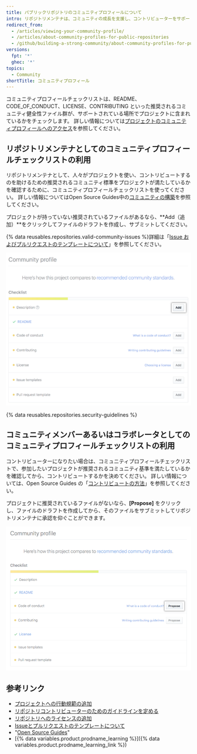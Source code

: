 ```yaml
---
title: パブリックリポジトリのコミュニティプロフィールについて
intro: リポジトリメンテナは、コミュニティの成長を支援し、コントリビューターをサポートする方法を学ぶために、パブリックリポジトリのコミュニティプロフィールをレビューできます。 コントリビューターは、プロジェクトにコントリビュートしたいかを知るために、パブリックリポジトリのコミュニティプロフィールを見ることができます。
redirect_from:
  - /articles/viewing-your-community-profile/
  - /articles/about-community-profiles-for-public-repositories
  - /github/building-a-strong-community/about-community-profiles-for-public-repositories
versions:
  fpt: '*'
  ghec: '*'
topics:
  - Community
shortTitle: コミュニティプロフィール
---
```


コミュニティプロフィールチェックリストは、README、CODE_OF_CONDUCT、LICENSE、CONTRIBUTING といった推奨されるコミュニティ健全性ファイル群が、サポートされている場所でプロジェクトに含まれているかをチェックします。 詳しい情報については[プロジェクトのコミュニティプロフィールへのアクセス](/articles/accessing-a-project-s-community-profile)を参照してください。

## リポジトリメンテナとしてのコミュニティプロフィールチェックリストの利用

リポジトリメンテナとして、人々がプロジェクトを使い、コントリビュートするのを助けるための推奨されるコミュニティ標準をプロジェクトが満たしているかを確認するために、コミュニティプロフィールチェックリストを使ってください。 詳しい情報についてはOpen Source Guides中の[コミュニティの構築](https://opensource.guide/building-community/)を参照してください。

プロジェクトが持っていない推奨されているファイルがあるなら、**Add（追加）**をクリックしてファイルのドラフトを作成し、サブミットしてください。

{% data reusables.repositories.valid-community-issues %}詳細は「[Issue およびプルリクエストのテンプレートについて](/articles/about-issue-and-pull-request-templates)」を参照してください。

![メンテナのための推奨されるコミュニティ標準を持つコミュニティプロフィールチェックリスト](/assets/images/help/repository/add-button-community-profile.png)

{% data reusables.repositories.security-guidelines %}

## コミュニティメンバーあるいはコラボレータとしてのコミュニティプロフィールチェックリストの利用

コントリビューターになりたい場合は、コミュニティプロフィールチェックリストで、参加したいプロジェクトが推奨されるコミュニティ基準を満たしているかを確認してから、コントリビュートするかを決めてください。 詳しい情報については、Open Source Guides の「[コントリビュートの方法](https://opensource.guide/how-to-contribute/#anatomy-of-an-open-source-project)」を参照してください。

プロジェクトに推奨されているファイルがないなら、**[Propose]** をクリックし、ファイルのドラフトを作成してから、そのファイルをサブミットしてリポジトリメンテナに承認を仰ぐことができます。

![コントリビューターのための推奨されるコミュニティ標準を持つコミュニティプロフィールチェックリスト](/assets/images/help/repository/propose-button-community-profile.png)

## 参考リンク

- [プロジェクトへの行動規範の追加](/articles/adding-a-code-of-conduct-to-your-project)
- [リポジトリコントリビューターのためのガイドラインを定める](/articles/setting-guidelines-for-repository-contributors)
- [リポジトリへのライセンスの追加](/articles/adding-a-license-to-a-repository)
- [Issueとプルリクエストのテンプレートについて](/articles/about-issue-and-pull-request-templates)
- "[Open Source Guides](https://opensource.guide/)"
- [{% data variables.product.prodname_learning %}]({% data variables.product.prodname_learning_link %})
